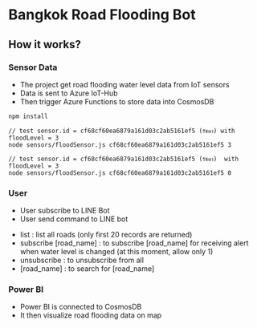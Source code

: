 # Bangkok Road Flooding Bot #

## How it works? ##

### Sensor Data ###

* The project get road flooding water level data from IoT sensors
* Data is sent to Azure IoT-Hub
* Then trigger Azure Functions to store data into CosmosDB

```javascript
npm install
```

```
// test sensor.id = cf68cf60ea6879a161d03c2ab5161ef5 (รัชดา) with floodLevel = 3
node sensors/floodSensor.js cf68cf60ea6879a161d03c2ab5161ef5 3

// test sensor.id = cf68cf60ea6879a161d03c2ab5161ef5 (รัชดา)  with floodLevel = 3
node sensors/floodSensor.js cf68cf60ea6879a161d03c2ab5161ef5 0
```

### User ###

* User subscribe to LINE Bot
* User send command to LINE bot
- list : list all roads (only first 20 records are returned)
- subscribe [road_name] : to subscribe [road_name] for receiving alert when water level is changed (at this moment, allow only 1)
- unsubscribe : to unsubscribe from all
- [road_name] : to search for [road_name]


### Power BI ###

* Power BI is connected to CosmosDB
* It then visualize road flooding data on map


